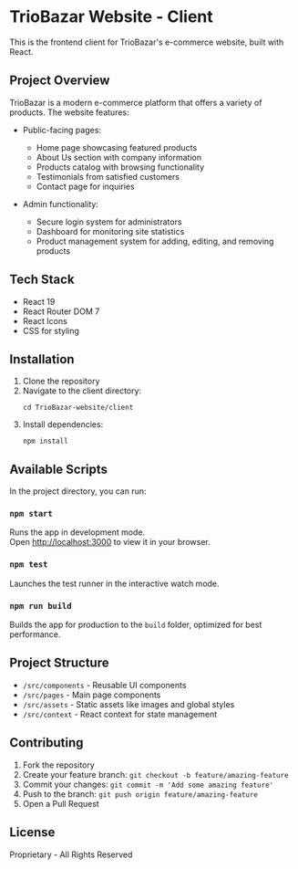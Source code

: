 # TrioBazar Website - Client

This is the frontend client for TrioBazar's e-commerce website, built with React.

## Project Overview

TrioBazar is a modern e-commerce platform that offers a variety of products. The website features:

- Public-facing pages:
  - Home page showcasing featured products
  - About Us section with company information
  - Products catalog with browsing functionality
  - Testimonials from satisfied customers
  - Contact page for inquiries
  
- Admin functionality:
  - Secure login system for administrators
  - Dashboard for monitoring site statistics
  - Product management system for adding, editing, and removing products

## Tech Stack

- React 19
- React Router DOM 7
- React Icons
- CSS for styling

## Installation

1. Clone the repository
2. Navigate to the client directory:
   ```
   cd TrioBazar-website/client
   ```
3. Install dependencies:
   ```
   npm install
   ```

## Available Scripts

In the project directory, you can run:

### `npm start`

Runs the app in development mode.\
Open [http://localhost:3000](http://localhost:3000) to view it in your browser.

### `npm test`

Launches the test runner in the interactive watch mode.

### `npm run build`

Builds the app for production to the `build` folder, optimized for best performance.

## Project Structure

- `/src/components` - Reusable UI components
- `/src/pages` - Main page components
- `/src/assets` - Static assets like images and global styles
- `/src/context` - React context for state management

## Contributing

1. Fork the repository
2. Create your feature branch: `git checkout -b feature/amazing-feature`
3. Commit your changes: `git commit -m 'Add some amazing feature'`
4. Push to the branch: `git push origin feature/amazing-feature`
5. Open a Pull Request

## License

Proprietary - All Rights Reserved

